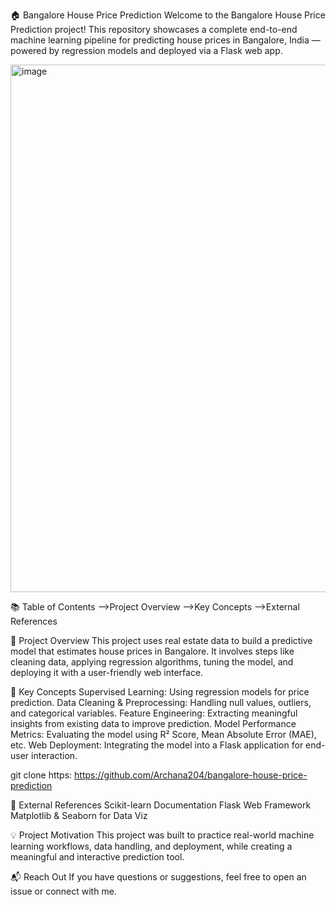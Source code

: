 🏠 Bangalore House Price Prediction
Welcome to the Bangalore House Price Prediction project!
This repository showcases a complete end-to-end machine learning pipeline for predicting house prices in Bangalore, India — powered by regression models and deployed via a Flask web app.

<img width="1867" height="844" alt="image" src="https://github.com/user-attachments/assets/6985a14e-94d2-423b-9604-46e7b703f9cb" />


📚 Table of Contents
-->Project Overview
-->Key Concepts
-->External References


📖 Project Overview
This project uses real estate data to build a predictive model that estimates house prices in Bangalore. It involves steps like cleaning data, applying regression algorithms, tuning the model, and deploying it with a user-friendly web interface.

🧠 Key Concepts
Supervised Learning: Using regression models for price prediction.
Data Cleaning & Preprocessing: Handling null values, outliers, and categorical variables.
Feature Engineering: Extracting meaningful insights from existing data to improve prediction.
Model Performance Metrics: Evaluating the model using R² Score, Mean Absolute Error (MAE), etc.
Web Deployment: Integrating the model into a Flask application for end-user interaction.

git clone https: https://github.com/Archana204/bangalore-house-price-prediction


🔗 External References
Scikit-learn Documentation
Flask Web Framework
Matplotlib & Seaborn for Data Viz

💡 Project Motivation
This project was built to practice real-world machine learning workflows, data handling, and deployment, while creating a meaningful and interactive prediction tool.

📬 Reach Out
If you have questions or suggestions, feel free to open an issue or connect with me.


